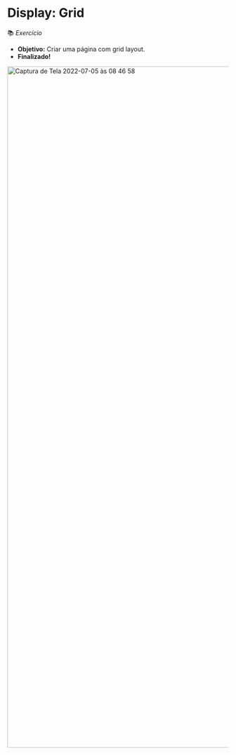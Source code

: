# Display: Grid
📚 *Exercício*

- **Objetivo:** Criar uma página com grid layout.
- **Finalizado!**

<img width="1552" alt="Captura de Tela 2022-07-05 às 08 46 58" src="https://user-images.githubusercontent.com/90719668/177320573-51fd8aa6-18d2-49ba-aadb-e1a7dca89a5e.png">
